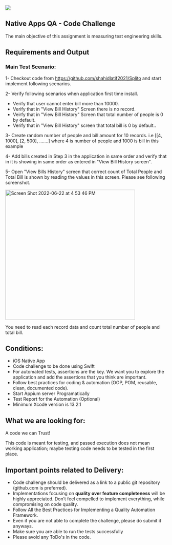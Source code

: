 ![](https://argaamplus.s3.amazonaws.com/159afd60-8669-4140-aa9e-fe46791f515d.png)

## Native Apps QA - Code Challenge
The main objective of this assignment is measuring test engineering skills. 

## Requirements and Output

### Main Test Scenario:

1- Checkout code from https://github.com/shahidlatif2021/Splito and start implement following scenarios.

2- Verify following scenarios when application first time install.
- Verify that user cannot enter bill more than 10000.
- Verify that in "View Bill History" Screen there is no record.
- Veirfy that in "View Bill History" Screen that total number of people is 0 by default.
- Verify that in "View Bill History" screen that total bill is 0 by default..

3- Create random number of people and bill amount for 10 records. i.e [[4, 1000], [2, 500], .......] where 4 is number of people and 1000 is bill in this example

4- Add bills created in Step 3 in the application in same order and verify that in it is showing in same order as entered in "View Bill History screen".

5- Open "View Bills History" screen that correct count of Total People and Total Bill is shown by reading the values in this screen. Please see following screenshot.

<img width="405" alt="Screen Shot 2022-06-22 at 4 53 46 PM" src="https://user-images.githubusercontent.com/94293020/175033925-b0bd7b8c-b165-4a83-97b6-a146b9ac5a00.png">

You need to read each record data and count total number of people and total bill.


## Conditions:
- iOS Native App
- Code challenge to be done using Swift
- For automated tests, assertions are the key. We want you to explore the application and add the assertions that you think are important.
- Follow best practices for coding & automation (OOP, POM, reusable, clean, documented code).
- Start Appium server Programatically
- Test Report for the Automation (Optional)
- Minimum Xcode version is 13.2.1


## What we are looking for:
A code we can Trust!

This code is meant for testing, and passed execution does not mean working application; maybe testing code needs to be tested in the first place.

## Important points related to Delivery:
- Code challenge should be delivered as a link to a public git repository (github.com is preferred). 
- Implementations focusing on **quality over feature completeness** will be highly appreciated.  Don’t feel compelled to implement everything, while compromising on code quality.
- Follow All the Best Practices for Implementing a Quality Automation Framework.
- Even if you are not able to complete the challenge, please do submit it anyways.
- Make sure you are able to run the tests successfully
- Please avoid any ToDo's in the code.


